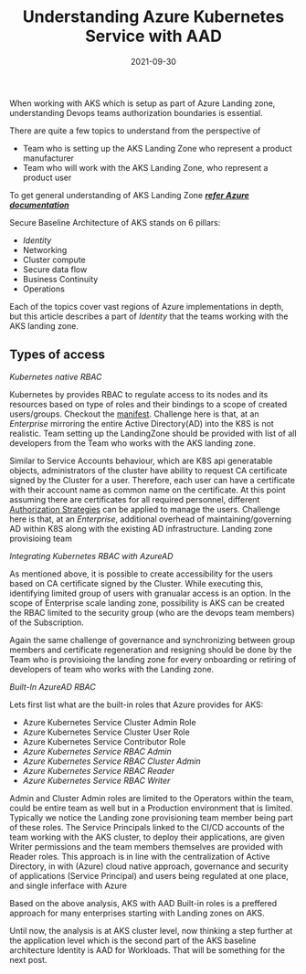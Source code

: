 ﻿---
layout: post
title: Understanding Azure Kubernetes Service with AAD
date: "2021-09-30"
description: "When working with AKS which is setup as part of Azure Landing zone, understanding Devops teams authorization boundaries is essential."
tags: ["Azure-governance"]
comments: true

---
<!-- Post Content -->

When working with AKS which is setup as part of Azure Landing zone, understanding Devops teams authorization boundaries is essential. 

There are quite a few topics to understand from the perspective of 

- Team who is setting up the AKS Landing Zone who represent a product manufacturer
- Team who will work with the AKS Landing Zone, who represent a product user

To get general understanding of AKS Landing Zone ***[refer Azure documentation](https://docs.microsoft.com/en-us/azure/cloud-adoption-framework/scenarios/aks/enterprise-scale-landing-zone#deploy-enterprise-scale-for-aks)***

Secure Baseline Architecture of AKS stands on 6 pillars:
- *Identity*
- Networking
- Cluster compute
- Secure data flow
- Business Continuity
- Operations

Each of the topics cover vast regions of Azure implementations in depth, but this article describes a part of *Identity* that the teams working with the AKS landing zone.

## Types of access

_Kubernetes native RBAC_

Kubernetes by provides RBAC to regulate access to its nodes and its resources based on type of roles and their bindings to a scope of created users/groups. Checkout the [manifest](https://kubernetes.io/docs/reference/access-authn-authz/rbac/#restrictions-on-role-binding-creation-or-update). Challenge here is that, at an *Enterprise* mirroring the entire Active Directory(AD) into the K8S is not realistic. Team setting up the LandingZone should be provided with list of all developers from the Team who works with the AKS landing zone.

Similar to Service Accounts behaviour, which are K8S api generatable objects, administrators of the cluster have ability to request CA certificate signed by the Cluster for a user. Therefore, each user can have a certificate with their account name as common name on the certificate. At this point assuming there are certificates for all required personnel, different [Authorization Strategies](https://kubernetes.io/docs/reference/access-authn-authz/authentication/#authentication-strategies) can be applied to manage the users. Challenge here is that, at an *Enterprise*, additional overhead of maintaining/governing AD within K8S along with the existing AD infrastructure. Landing zone provisioing team 

_Integrating Kubernetes RBAC with AzureAD_

As mentioned above, it is possible to create accessibility for the users based on CA certificate signed by the Cluster. While executing this, identifying limited group of users with granualar access is an option. In the scope of Enterprise scale landing zone, possibility is AKS can be created the RBAC limited to the security group (who are the devops team members) of the Subscription. 

Again the same challenge of governance and synchronizing between group members and certificate regeneration and resigning should be done by the Team who is provisioing the landing zone for every onboarding or retiring of developers of team who works with the Landing zone. 

_Built-In AzureAD RBAC_

Lets first list what are the built-in roles that Azure provides for AKS:
- Azure Kubernetes Service Cluster Admin Role
- Azure Kubernetes Service Cluster User Role
- Azure Kubernetes Service Contributor Role
- *Azure Kubernetes Service RBAC Admin*
- *Azure Kubernetes Service RBAC Cluster Admin*
- *Azure Kubernetes Service RBAC Reader*
- *Azure Kubernetes Service RBAC Writer*

Admin and Cluster Admin roles are limited to the Operators within the team, could be entire team as well but in a Production environment that is limited. Typically we notice the Landing zone provisioning team member being part of these roles. The Service Principals linked to the CI/CD accounts of the team working with the AKS cluster, to deploy their applications, are given Writer permissions and the team members themselves are provided with Reader roles. This approach is in line with the centralization of Active Directory, in with (Azure) cloud native approach, governance and security of applications (Service Principal) and users being regulated at one place, and single inferface with Azure 

Based on the above analysis, AKS with AAD Built-in roles is a preffered approach for many enterprises starting with Landing zones on AKS.

Until now, the analysis is at AKS cluster level, now thinking a step further at the application level which is the second part of the AKS baseline architecture Identity is AAD for Workloads. That will be something for the next post.